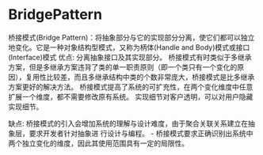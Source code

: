 # BridgePattern
桥接模式(Bridge Pattern)：将抽象部分与它的实现部分分离，使它们都可以独立地变化。它是一种对象结构型模式，又称为柄体(Handle and Body)模式或接口(Interface)模式
优点:
分离抽象接口及其实现部分。
桥接模式有时类似于多继承方案，但是多继承方案违背了类的单一职责原则（即一个类只有一个变化的原因），复用性比较差，而且多继承结构中类的个数非常庞大，桥接模式是比多继承方案更好的解决方法。
桥接模式提高了系统的可扩充性，在两个变化维度中任意扩展一个维度，都不需要修改原有系统。
实现细节对客户透明，可以对用户隐藏实现细节。

缺点:
桥接模式的引入会增加系统的理解与设计难度，由于聚合关联关系建立在抽象层，要求开发者针对抽象进
行设计与编程。 - 桥接模式要求正确识别出系统中两个独立变化的维度，因此其使用范围具有一定的局限性。
